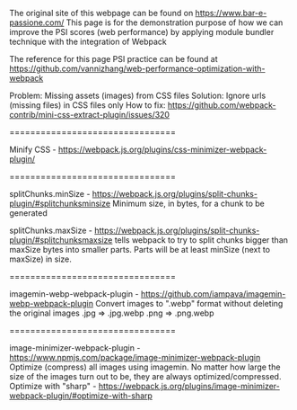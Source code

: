 The original site of this webpage can be found on https://www.bar-e-passione.com/
This page is for the demonstration purpose of how we can improve the PSI scores (web performance) by applying module bundler technique with the integration of Webpack


The reference for this page PSI practice can be found at https://github.com/vannizhang/web-performance-optimization-with-webpack


Problem: Missing assets (images) from CSS files
Solution: Ignore urls (missing files) in CSS files only
How to fix: https://github.com/webpack-contrib/mini-css-extract-plugin/issues/320

================================

Minify CSS - https://webpack.js.org/plugins/css-minimizer-webpack-plugin/

================================

splitChunks.minSize - https://webpack.js.org/plugins/split-chunks-plugin/#splitchunksminsize
Minimum size, in bytes, for a chunk to be generated

splitChunks.maxSize - https://webpack.js.org/plugins/split-chunks-plugin/#splitchunksmaxsize
tells webpack to try to split chunks bigger than maxSize bytes into smaller parts. Parts will be at least minSize (next to maxSize) in size.

================================

imagemin-webp-webpack-plugin - https://github.com/iampava/imagemin-webp-webpack-plugin
Convert images to ".webp" format without deleting the original images
.jpg => .jpg.webp
.png => .png.webp

================================

image-minimizer-webpack-plugin - https://www.npmjs.com/package/image-minimizer-webpack-plugin
Optimize (compress) all images using imagemin. No matter how large the size of the images turn out to be, they are always optimized/compressed.
Optimize with "sharp" - https://webpack.js.org/plugins/image-minimizer-webpack-plugin/#optimize-with-sharp